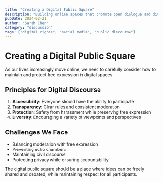```yaml
---
title: "Creating a Digital Public Square"
description: "Building online spaces that promote open dialogue and diverse perspectives"
pubDate: 2024-02-21
author: "Sarah Chen"
category: "discussion"
tags: ["digital rights", "social media", "public discourse"]
---
```


# Creating a Digital Public Square

As our lives increasingly move online, we need to carefully consider how to maintain and protect free expression in digital spaces.

## Principles for Digital Discourse

1. **Accessibility**: Everyone should have the ability to participate
2. **Transparency**: Clear rules and consistent moderation
3. **Protection**: Safety from harassment while preserving free expression
4. **Diversity**: Encouraging a variety of viewpoints and perspectives

## Challenges We Face

- Balancing moderation with free expression
- Preventing echo chambers
- Maintaining civil discourse
- Protecting privacy while ensuring accountability

The digital public square should be a place where ideas can be freely shared and debated, while maintaining respect for all participants.